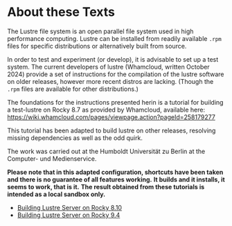 # About these Texts

The Lustre file system is an open parallel file system used in high performance computing.
Lustre can be installed from readily available `.rpm` files for specific distributions or alternatively built from source.

In order to test and experiment (or develop), it is advisable to set up a test system.
The current developers of lustre (Whamcloud, written October 2024) provide a set of instructions for the compilation of the lustre software on older releases, however more recent distros are lacking.
(Though the `.rpm` files are available for other distributions.)

The foundations for the instructions presented herin is a tutorial for building a test-lustre on Rocky 8.7 as provided by Whamcloud, available here: https://wiki.whamcloud.com/pages/viewpage.action?pageId=258179277

This tutorial has been adapted to build lustre on other releases, resolving missing dependencies as well as the odd quirk.

The work was carried out at the Humboldt Universität zu Berlin at the Computer- und Medienservice.

**Please note that in this adapted configuration, shortcuts have been taken and there is no guarantee of all features working.**
**It builds and it installs, it seems to work, that is it.**
**The result obtained from these tutorials is intended as a local sandbox only.**

- [Building Lustre Server on Rocky 8.10](lustre_server_rocky8.10)
- [Building Lustre Server on Rocky 9.4](lustre_server_rocky9.4)





